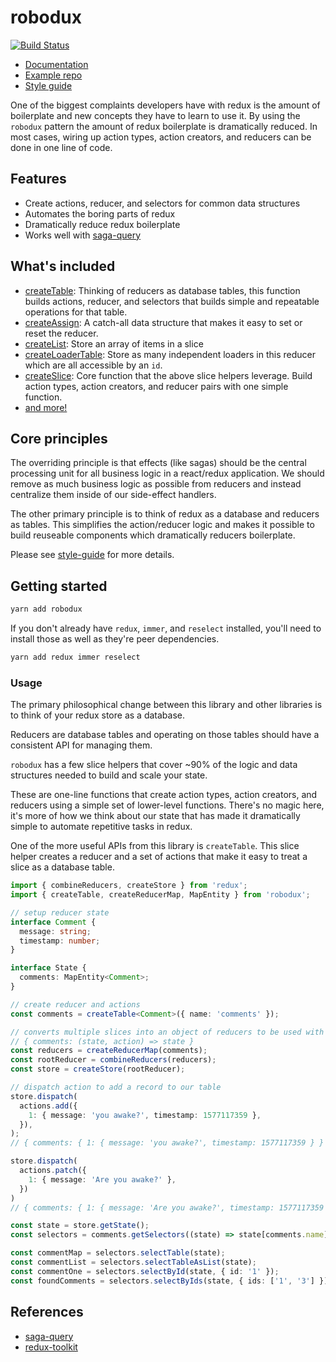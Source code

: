 # robodux 

[![Build Status](https://travis-ci.org/neurosnap/robodux.svg?branch=master)](https://travis-ci.org/neurosnap/robodux)

- [Documentation](./docs/index.md)
- [Example repo](https://github.com/neurosnap/listifi)
- [Style guide](https://erock.io/2020/01/01/redux-saga-style-guide.html)

One of the biggest complaints developers have with redux is the amount of
boilerplate and new concepts they have to learn to use it. By using the
`robodux` pattern the amount of redux boilerplate is dramatically reduced. In
most cases, wiring up action types, action creators, and reducers can be done in
one line of code.

## Features

- Create actions, reducer, and selectors for common data structures
- Automates the boring parts of redux
- Dramatically reduce redux boilerplate
- Works well with [saga-query](https://github.com/neurosnap/saga-query)

## What's included

- [createTable](./docs/basic-concepts.md#createtable): Thinking of reducers as database tables, this function builds
  actions, reducer, and selectors that builds simple and repeatable operations for
  that table.
- [createAssign](./docs/basic-concepts.md#createassign): A catch-all data structure that makes it easy to set or reset
  the reducer.
- [createList](./docs/basic-concepts.md#createlist): Store an array of items in a slice
- [createLoaderTable](./docs/basic-concepts#createloadertable): Store as many independent loaders in this reducer which
  are all accessible by an `id`.
- [createSlice](./docs/api.md#createslice): Core function that the above slice helpers leverage. Build
  action types, action creators, and reducer pairs with one simple function.
- [and more!](./docs/api.md)

## Core principles

The overriding principle is that effects (like sagas) should be the central
processing unit for all business logic in a react/redux application. We should
remove as much business logic as possible from reducers and instead centralize
them inside of our side-effect handlers.

The other primary principle is to think of redux as a database and reducers as
tables. This simplifies the action/reducer logic and makes it possible to build
reuseable components which dramatically reducers boilerplate.

Please see [style-guide](https://erock.io/redux-saga-style-guide) for more
details.

## Getting started

```bash
yarn add robodux
```

If you don't already have `redux`, `immer`, and `reselect` installed, you'll need to install
those as well as they're peer dependencies.

```bash
yarn add redux immer reselect
```

### Usage

The primary philosophical change between this library and other libraries is to
think of your redux store as a database.

Reducers are database tables and operating on those tables should
have a consistent API for managing them.

`robodux` has a few slice helpers that cover ~90% of the logic and data
structures needed to build and scale your state.

These are one-line functions that create action types, action creators, and
reducers using a simple set of lower-level functions. There's no magic here,
it's more of how we think about our state that has made it dramatically simple
to automate repetitive tasks in redux.

One of the more useful APIs from this library is `createTable`.  This slice
helper creates a reducer and a set of actions that make it easy to treat a
slice as a database table.

```ts
import { combineReducers, createStore } from 'redux';
import { createTable, createReducerMap, MapEntity } from 'robodux';

// setup reducer state
interface Comment {
  message: string;
  timestamp: number;
}

interface State {
  comments: MapEntity<Comment>;
}

// create reducer and actions
const comments = createTable<Comment>({ name: 'comments' });

// converts multiple slices into an object of reducers to be used with combineReducers
// { comments: (state, action) => state }
const reducers = createReducerMap(comments);
const rootReducer = combineReducers(reducers);
const store = createStore(rootReducer);

// dispatch action to add a record to our table
store.dispatch(
  actions.add({
    1: { message: 'you awake?', timestamp: 1577117359 },
  }),
);
// { comments: { 1: { message: 'you awake?', timestamp: 1577117359 } } }

store.dispatch(
  actions.patch({
    1: { message: 'Are you awake?' },
  })
)
// { comments: { 1: { message: 'Are you awake?', timestamp: 1577117359 } } }

const state = store.getState();
const selectors = comments.getSelectors((state) => state[comments.name]);

const commentMap = selectors.selectTable(state);
const commentList = selectors.selectTableAsList(state);
const commentOne = selectors.selectById(state, { id: '1' });
const foundComments = selectors.selectByIds(state, { ids: ['1', '3'] });
```

## References

- [saga-query](https://github.com/neurosnap/saga-query)
- [redux-toolkit](https://redux-toolkit.js.org/)
